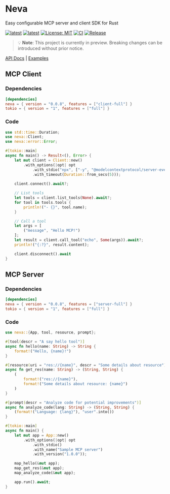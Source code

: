 # Neva
Easy configurable MCP server and client SDK for Rust

[![latest](https://img.shields.io/badge/latest-0.0.8-d8eb34)](https://crates.io/crates/neva)
[![latest](https://img.shields.io/badge/rustc-1.85+-964B00)](https://crates.io/crates/neva)
[![License: MIT](https://img.shields.io/badge/License-MIT-624bd1.svg)](https://github.com/RomanEmreis/neva/blob/main/LICENSE)
[![CI](https://github.com/RomanEmreis/neva/actions/workflows/rust.yml/badge.svg)](https://github.com/RomanEmreis/neva/actions/workflows/rust.yml)
[![Release](https://github.com/RomanEmreis/neva/actions/workflows/release.yml/badge.svg)](https://github.com/RomanEmreis/neva/actions/workflows/release.yml)

> 💡 **Note**: This project is currently in preview. Breaking changes can be introduced without prior notice.

[API Docs](https://docs.rs/neva/latest/neva/) | [Examples](https://github.com/RomanEmreis/neva/tree/main/examples)

## MCP Client

### Dependencies
```toml
[dependencies]
neva = { version = "0.0.8", features = ["client-full"] }
tokio = { version = "1", features = ["full"] }
```

### Code
```rust
use std::time::Duration;
use neva::Client;
use neva::error::Error;

#[tokio::main]
async fn main() -> Result<(), Error> {
    let mut client = Client::new()
        .with_options(|opt| opt
            .with_stdio("npx", ["-y", "@modelcontextprotocol/server-everything"])
            .with_timeout(Duration::from_secs(5)));
    
    client.connect().await?;

    // List tools
    let tools = client.list_tools(None).await?;
    for tool in tools.tools {
        println!("- {}", tool.name);
    }

    // Call a tool
    let args = [
        ("message", "Hello MCP!")
    ];
    let result = client.call_tool("echo", Some(args)).await?;
    println!("{:?}", result.content);

    client.disconnect().await
}
```

## MCP Server

### Dependencies
```toml
[dependencies]
neva = { version = "0.0.8", features = ["server-full"] }
tokio = { version = "1", features = ["full"] }
```

### Code
```rust
use neva::{App, tool, resource, prompt};

#[tool(descr = "A say hello tool")]
async fn hello(name: String) -> String {
    format!("Hello, {name}!")
}

#[resource(uri = "res://{name}", descr = "Some details about resource")]
async fn get_res(name: String) -> (String, String) {
    (
        format!("res://{name}"),
        format!("Some details about resource: {name}")
    )
}

#[prompt(descr = "Analyze code for potential improvements")]
async fn analyze_code(lang: String) -> (String, String) {
    (format!("Language: {lang}"), "user".into())
}

#[tokio::main]
async fn main() {
    let mut app = App::new()
        .with_options(|opt| opt
            .with_stdio()
            .with_name("Sample MCP server")
            .with_version("1.0.0"));

    map_hello(&mut app);
    map_get_res(&mut app);
    map_analyze_code(&mut app);

    app.run().await;
}
```
